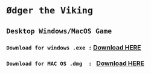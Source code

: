 # `Ødger the Viking`

## `Desktop Windows/MacOS Game`

### `Download for windows .exe :` [Download HERE](http://www.mediafire.com/file/x7xmbwhji6wowif/k-Game.exe/file)

### `Download for MAC OS .dmg  : ` [Download HERE](http://www.mediafire.com/file/whxd9dtzp55dlnr/k-game-0.1.0.dmg/file)

